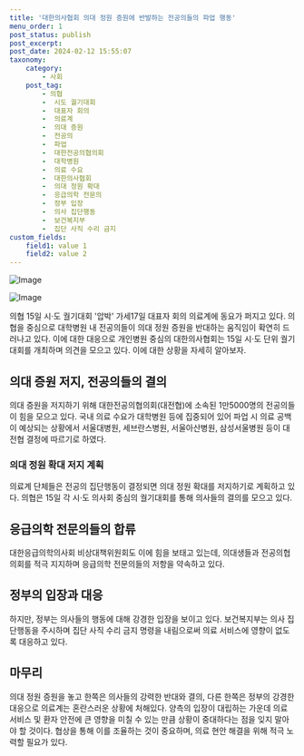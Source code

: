 ```yaml
---
title: '대한의사협회 의대 정원 증원에 반발하는 전공의들의 파업 행동'
menu_order: 1
post_status: publish
post_excerpt: 
post_date: 2024-02-12 15:55:07
taxonomy:
    category:
        - 사회
    post_tag:
        - 의협
        -  시도 궐기대회
        -  대표자 회의
        -  의료계
        -  의대 증원
        -  전공의
        -  파업
        -  대한전공의협의회
        -  대학병원
        -  의료 수요
        -  대한의사협회
        -  의대 정원 확대
        -  응급의학 전문의
        -  정부 입장
        -  의사 집단행동
        -  보건복지부
        -  집단 사직 수리 금지
custom_fields:
    field1: value 1
    field2: value 2
---
```


![Image](https://imgnews.pstatic.net/image/015/2024/02/12/0004947305_001_20240212142504173.jpg?type=w647)

![Image](https://imgnews.pstatic.net/image/015/2024/02/12/0004947305_002_20240212142504209.jpg?type=w647)

의협 15일 시·도 궐기대회 '압박' 가세17일 대표자 회의
의료계에 동요가 퍼지고 있다. 의협을 중심으로 대학병원 내 전공의들이 의대 정원 증원을 반대하는 움직임이 확연히 드러나고 있다. 이에 대한 대응으로 개인병원 중심의 대한의사협회는 15일 시·도 단위 궐기대회를 개최하며 의견을 모으고 있다. 이에 대한 상황을 자세히 알아보자.
## 의대 증원 저지, 전공의들의 결의
의대 증원을 저지하기 위해 대한전공의협의회(대전협)에 소속된 1만5000명의 전공의들이 힘을 모으고 있다. 국내 의료 수요가 대학병원 등에 집중되어 있어 파업 시 의료 공백이 예상되는 상황에서 서울대병원, 세브란스병원, 서울아산병원, 삼성서울병원 등이 대전협 결정에 따르기로 하였다.
### 의대 정원 확대 저지 계획
의료계 단체들은 전공의 집단행동이 결정되면 의대 정원 확대를 저지하기로 계획하고 있다. 의협은 15일 각 시·도 의사회 중심의 궐기대회를 통해 의사들의 결의를 모으고 있다.
## 응급의학 전문의들의 합류
대한응급의학의사회 비상대책위원회도 이에 힘을 보태고 있는데, 의대생들과 전공의협의회를 적극 지지하며 응급의학 전문의들의 저항을 약속하고 있다.
## 정부의 입장과 대응
하지만, 정부는 의사들의 행동에 대해 강경한 입장을 보이고 있다. 보건복지부는 의사 집단행동을 주시하며 집단 사직 수리 금지 명령을 내림으로써 의료 서비스에 영향이 없도록 대응하고 있다.
## 마무리
의대 정원 증원을 놓고 한쪽은 의사들의 강력한 반대와 결의, 다른 한쪽은 정부의 강경한 대응으로 의료계는 혼란스러운 상황에 처해있다. 양측의 입장이 대립하는 가운데 의료 서비스 및 환자 안전에 큰 영향을 미칠 수 있는 만큼 상황이 중대하다는 점을 잊지 말아야 할 것이다. 협상을 통해 이를 조율하는 것이 중요하며, 의료 현안 해결을 위해 적극 노력할 필요가 있다.
